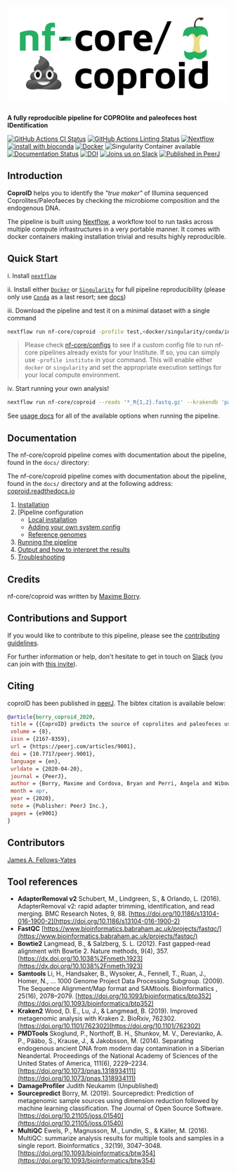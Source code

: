# ![nf-core/coproid](assets/img/coproid_logo.png)

**A fully reproducible pipeline for COPROlite and paleofeces host IDentification**

[![GitHub Actions CI Status](https://github.com/nf-core/coproid/workflows/nf-core%20CI/badge.svg)](https://github.com/nf-core/coproid/actions)
[![GitHub Actions Linting Status](https://github.com/nf-core/coproid/workflows/nf-core%20linting/badge.svg)](https://github.com/nf-core/coproid/actions)
[![Nextflow](https://img.shields.io/badge/nextflow-%E2%89%A519.10.0-brightgreen.svg)](https://www.nextflow.io/)
[![install with bioconda](https://img.shields.io/badge/install%20with-bioconda-brightgreen.svg)](http://bioconda.github.io/)
[![Docker](https://img.shields.io/docker/automated/nfcore/coproid.svg)](https://hub.docker.com/r/nfcore/coproid)
![Singularity Container available](https://img.shields.io/badge/singularity-available-7E4C74.svg)
[![Documentation Status](https://readthedocs.org/projects/coproid/badge/?version=latest)](https://coproid.readthedocs.io/en/latest/?badge=latest)
[![DOI](https://zenodo.org/badge/DOI/10.5281/zenodo.2653756.svg)](https://doi.org/10.5281/zenodo.2653756)
[![Joins us on Slack](https://img.shields.io/badge/slack-nfcore/coproid-blue.svg)](https://nfcore.slack.com/channels/coproid)
[![Published in PeerJ](https://img.shields.io/badge/peerj-published-%2300B2FF)](https://peerj.com/articles/9001)

## Introduction

**CoproID** helps you to identify the _"true maker"_ of Illumina sequenced Coprolites/Paleofaeces by checking the microbiome composition and the endogenous DNA.

The pipeline is built using [Nextflow](https://www.nextflow.io), a workflow tool to run tasks across multiple compute infrastructures in a very portable manner. It comes with docker containers making installation trivial and results highly reproducible.

## Quick Start

i. Install [`nextflow`](https://nf-co.re/usage/installation)

ii. Install either [`Docker`](https://docs.docker.com/engine/installation/) or [`Singularity`](https://www.sylabs.io/guides/3.0/user-guide/) for full pipeline reproducibility (please only use [`Conda`](https://conda.io/miniconda.html) as a last resort; see [docs](https://nf-co.re/usage/configuration#basic-configuration-profiles))

iii. Download the pipeline and test it on a minimal dataset with a single command

```bash
nextflow run nf-core/coproid -profile test,<docker/singularity/conda/institute>
```

> Please check [nf-core/configs](https://github.com/nf-core/configs#documentation) to see if a custom config file to run nf-core pipelines already exists for your Institute. If so, you can simply use `-profile institute` in your command. This will enable either `docker` or `singularity` and set the appropriate execution settings for your local compute environment.

iv. Start running your own analysis!

```bash
nextflow run nf-core/coproid --reads '*_R{1,2}.fastq.gz' --krakendb 'path/to/minikraken_db' -profile docker
```

See [usage docs](docs/usage.md) for all of the available options when running the pipeline.

## Documentation

The nf-core/coproid pipeline comes with documentation about the pipeline, found in the `docs/` directory:

The nf-core/coproid pipeline comes with documentation about the pipeline, found in the `docs/` directory and at the following address: [coproid.readthedocs.io](https://coproid.readthedocs.io)

1. [Installation](https://nf-co.re/usage/installation)
2. [Pipeline configuration
    - [Local installation](https://nf-co.re/usage/local_installation)
    - [Adding your own system config](https://nf-co.re/usage/adding_own_config)
    - [Reference genomes](https://nf-co.re/usage/reference_genomes)
3. [Running the pipeline](docs/usage.md)
4. [Output and how to interpret the results](docs/output.md)
5. [Troubleshooting](https://nf-co.re/usage/troubleshooting)

## Credits

nf-core/coproid was written by [Maxime Borry](https://github.com/maxibor).

## Contributions and Support

If you would like to contribute to this pipeline, please see the [contributing guidelines](.github/CONTRIBUTING.md).

For further information or help, don't hesitate to get in touch on [Slack](https://nfcore.slack.com/channels/coproid) (you can join with [this invite](https://nf-co.re/join/slack)).

## Citing

coproID has been published in [peerJ](https://peerj.com/articles/9001). The bibtex citation is available below:

```bibtex
@article{borry_coproid_2020,
 title = {{CoproID} predicts the source of coprolites and paleofeces using microbiome composition and host {DNA} content},
 volume = {8},
 issn = {2167-8359},
 url = {https://peerj.com/articles/9001},
 doi = {10.7717/peerj.9001},
 language = {en},
 urldate = {2020-04-20},
 journal = {PeerJ},
 author = {Borry, Maxime and Cordova, Bryan and Perri, Angela and Wibowo, Marsha and Honap, Tanvi Prasad and Ko, Jada and Yu, Jie and Britton, Kate and Girdland-Flink, Linus and Power, Robert C. and Stuijts, Ingelise and Salazar-García, Domingo C. and Hofman, Courtney and Hagan, Richard and Kagoné, Thérèse Samdapawindé and Meda, Nicolas and Carabin, Helene and Jacobson, David and Reinhard, Karl and Lewis, Cecil and Kostic, Aleksandar and Jeong, Choongwon and Herbig, Alexander and Hübner, Alexander and Warinner, Christina},
 month = apr,
 year = {2020},
 note = {Publisher: PeerJ Inc.},
 pages = {e9001}
}
```

## Contributors

[James A. Fellows-Yates](https://github.com/jfy133)

## Tool references

- **AdapterRemoval v2** Schubert, M., Lindgreen, S., & Orlando, L. (2016). AdapterRemoval v2: rapid adapter trimming, identification, and read merging. BMC Research Notes, 9, 88. [https://doi.org/10.1186/s13104-016-1900-2](https://doi.org/10.1186/s13104-016-1900-2)
- **FastQC** [https://www.bioinformatics.babraham.ac.uk/projects/fastqc/](https://www.bioinformatics.babraham.ac.uk/projects/fastqc/)
- **Bowtie2** Langmead, B., & Salzberg, S. L. (2012). Fast gapped-read alignment with Bowtie 2. Nature methods, 9(4), 357. [https://dx.doi.org/10.1038%2Fnmeth.1923](https://dx.doi.org/10.1038%2Fnmeth.1923)
- **Samtools** Li, H., Handsaker, B., Wysoker, A., Fennell, T., Ruan, J., Homer, N., … 1000 Genome Project Data Processing Subgroup. (2009). The Sequence Alignment/Map format and SAMtools. Bioinformatics , 25(16), 2078–2079. [https://doi.org/10.1093/bioinformatics/btp352](https://doi.org/10.1093/bioinformatics/btp352)
- **Kraken2** Wood, D. E., Lu, J., & Langmead, B. (2019). Improved metagenomic analysis with Kraken 2. BioRxiv, 762302. [https://doi.org/10.1101/762302](https://doi.org/10.1101/762302)
- **PMDTools** Skoglund, P., Northoff, B. H., Shunkov, M. V., Derevianko, A. P., Pääbo, S., Krause, J., & Jakobsson, M. (2014). Separating endogenous ancient DNA from modern day contamination in a Siberian Neandertal. Proceedings of the National Academy of Sciences of the United States of America, 111(6), 2229–2234. [https://doi.org/10.1073/pnas.1318934111](https://doi.org/10.1073/pnas.1318934111)
- **DamageProfiler** Judith Neukamm (Unpublished)
- **Sourcepredict** Borry, M. (2019). Sourcepredict: Prediction of metagenomic sample sources using dimension reduction followed by machine learning classification. The Journal of Open Source Software. [https://doi.org/10.21105/joss.01540](https://doi.org/10.21105/joss.01540)
- **MultiQC** Ewels, P., Magnusson, M., Lundin, S., & Käller, M. (2016). MultiQC: summarize analysis results for multiple tools and samples in a single report. Bioinformatics , 32(19), 3047–3048. [https://doi.org/10.1093/bioinformatics/btw354](https://doi.org/10.1093/bioinformatics/btw354)
